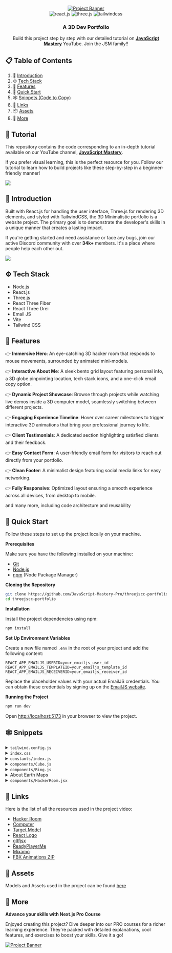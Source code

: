 <div align="center">
  <br />
    <a href="https://youtu.be/kt0FrkQgw8w" target="_blank">
      <img src="https://github.com/user-attachments/assets/2afc2dc3-f840-4d98-9378-f34acd7df173" alt="Project Banner">
    </a>
  <br />

  <div>
    <img src="https://img.shields.io/badge/-React_JS-black?style=for-the-badge&logoColor=white&logo=react&color=61DAFB" alt="react.js" />
    <img src="https://img.shields.io/badge/-Three_JS-black?style=for-the-badge&logoColor=white&logo=threedotjs&color=000000" alt="three.js" />
    <img src="https://img.shields.io/badge/-Tailwind_CSS-black?style=for-the-badge&logoColor=white&logo=tailwindcss&color=06B6D4" alt="tailwindcss" />
  </div>

  <h3 align="center">A 3D Dev Portfolio</h3>

   <div align="center">
     Build this project step by step with our detailed tutorial on <a href="https://www.youtube.com/@javascriptmastery/videos" target="_blank"><b>JavaScript Mastery</b></a> YouTube. Join the JSM family!!
    </div>
</div>

## 📋 <a name="table">Table of Contents</a>

1. 🤖 [Introduction](#introduction)
2. ⚙️ [Tech Stack](#tech-stack)
3. 🔋 [Features](#features)
4. 🤸 [Quick Start](#quick-start)
5. 🕸️ [Snippets (Code to Copy)](#snippets)
6. 🔗 [Links](#links)
7. 📦 [Assets](#assets)
8. 🚀 [More](#more)

## 🚨 Tutorial

This repository contains the code corresponding to an in-depth tutorial available on our YouTube channel, <a href="https://www.youtube.com/@javascriptmastery/videos" target="_blank"><b>JavaScript Mastery</b></a>.

If you prefer visual learning, this is the perfect resource for you. Follow our tutorial to learn how to build projects like these step-by-step in a beginner-friendly manner!

<a href="https://youtu.be/kt0FrkQgw8w" target="_blank"><img src="https://github.com/sujatagunale/EasyRead/assets/151519281/1736fca5-a031-4854-8c09-bc110e3bc16d" /></a>

## <a name="introduction">🤖 Introduction</a>

Built with React.js for handling the user interface, Three.js for rendering 3D elements, and styled with TailwindCSS, the 3D Minimalistic portfolio is a website project. The primary goal is to demonstrate the developer's skills in a unique manner that creates a lasting impact.

If you're getting started and need assistance or face any bugs, join our active Discord community with over **34k+** members. It's a place where people help each other out.

<a href="https://discord.com/invite/n6EdbFJ" target="_blank"><img src="https://github.com/sujatagunale/EasyRead/assets/151519281/618f4872-1e10-42da-8213-1d69e486d02e" /></a>

## <a name="tech-stack">⚙️ Tech Stack</a>

- Node.js
- React.js
- Three.js
- React Three Fiber
- React Three Drei
- Email JS
- Vite
- Tailwind CSS

## <a name="features">🔋 Features</a>

👉 **Immersive Hero**: An eye-catching 3D hacker room that responds to mouse movements, surrounded by animated mini-models.

👉 **Interactive About Me**: A sleek bento grid layout featuring personal info, a 3D globe pinpointing location, tech stack icons, and a one-click email copy option.

👉 **Dynamic Project Showcase**: Browse through projects while watching live demos inside a 3D computer model, seamlessly switching between different projects.

👉 **Engaging Experience Timeline**: Hover over career milestones to trigger interactive 3D animations that bring your professional journey to life.

👉 **Client Testimonials**: A dedicated section highlighting satisfied clients and their feedback.

👉 **Easy Contact Form**: A user-friendly email form for visitors to reach out directly from your portfolio.

👉 **Clean Footer**: A minimalist design featuring social media links for easy networking.

👉 **Fully Responsive**: Optimized layout ensuring a smooth experience across all devices, from desktop to mobile.

and many more, including code architecture and reusability

## <a name="quick-start">🤸 Quick Start</a>

Follow these steps to set up the project locally on your machine.

**Prerequisites**

Make sure you have the following installed on your machine:

- [Git](https://git-scm.com/)
- [Node.js](https://nodejs.org/en)
- [npm](https://www.npmjs.com/) (Node Package Manager)

**Cloning the Repository**

```bash
git clone https://github.com/JavaScript-Mastery-Pro/threejscc-portfolio.git
cd threejscc-portfolio
```

**Installation**

Install the project dependencies using npm:

```bash
npm install
```

**Set Up Environment Variables**

Create a new file named `.env` in the root of your project and add the following content:

```env
REACT_APP_EMAILJS_USERID=your_emailjs_user_id
REACT_APP_EMAILJS_TEMPLATEID=your_emailjs_template_id
REACT_APP_EMAILJS_RECEIVERID=your_emailjs_receiver_id
```

Replace the placeholder values with your actual EmailJS credentials. You can obtain these credentials by signing up on the [EmailJS website](https://www.emailjs.com/).

**Running the Project**

```bash
npm run dev
```

Open [http://localhost:5173](http://localhost:5173) in your browser to view the project.

## <a name="snippets">🕸️ Snippets</a>

<details>
<summary><code>tailwind.config.js</code></summary>

```js
/** @type {import('tailwindcss').Config} */
export default {
  content: ["./index.html", "./src/**/*.{js,ts,jsx,tsx}"],
  theme: {
    extend: {
      fontFamily: {
        generalsans: ["General Sans", "sans-serif"],
      },
      colors: {
        black: {
          DEFAULT: "#000",
          100: "#010103",
          200: "#0E0E10",
          300: "#1C1C21",
          500: "#3A3A49",
          600: "#1A1A1A",
        },
        white: {
          DEFAULT: "#FFFFFF",
          800: "#E4E4E6",
          700: "#D6D9E9",
          600: "#AFB0B6",
          500: "#62646C",
        },
      },
      backgroundImage: {
        terminal: "url('/assets/terminal.png')",
      },
    },
  },
  plugins: [],
};
```

</details>

<details>
<summary><code>index.css</code></summary>

```css
@import url("https://fonts.cdnfonts.com/css/general-sans");

@tailwind base;
@tailwind components;
@tailwind utilities;

* {
  scroll-behavior: smooth;
}

body {
  background: #010103;
  font-family: "General Sans", sans-serif;
}

@layer utilities {
  .c-space {
    @apply sm:px-10 px-5;
  }

  .head-text {
    @apply sm:text-4xl text-3xl font-semibold text-gray_gradient;
  }

  .nav-ul {
    @apply flex flex-col items-center gap-4 sm:flex-row md:gap-6 relative z-20;
  }

  .nav-li {
    @apply text-neutral-400 hover:text-white font-generalsans max-sm:hover:bg-black-500 max-sm:w-full max-sm:rounded-md py-2 max-sm:px-5;
  }

  .nav-li_a {
    @apply text-lg md:text-base hover:text-white transition-colors;
  }

  .nav-sidebar {
    @apply absolute left-0 right-0 bg-black-200 backdrop-blur-sm transition-all duration-300 ease-in-out overflow-hidden z-20 mx-auto sm:hidden block;
  }

  .text-gray_gradient {
    @apply bg-gradient-to-r from-[#BEC1CF] from-60% via-[#D5D8EA] via-60% to-[#D5D8EA] to-100% bg-clip-text text-transparent;
  }

  /* button component */
  .btn {
    @apply flex gap-4 items-center justify-center cursor-pointer p-3 rounded-md bg-black-300  transition-all active:scale-95 text-white mx-auto;
  }

  .btn-ping {
    @apply animate-ping absolute inline-flex h-full w-full rounded-full bg-green-400 opacity-75;
  }

  .btn-ping_dot {
    @apply relative inline-flex rounded-full h-3 w-3 bg-green-500;
  }

  /* hero section */
  .hero_tag {
    @apply text-center xl:text-6xl md:text-5xl sm:text-4xl text-3xl font-generalsans font-black !leading-normal;
  }

  /* about section */
  .grid-container {
    @apply w-full h-full border border-black-300 bg-black-200 rounded-lg sm:p-7 p-4 flex flex-col gap-5;
  }

  .grid-headtext {
    @apply text-xl font-semibold mb-2 text-white font-generalsans;
  }

  .grid-subtext {
    @apply text-[#afb0b6] text-base font-generalsans;
  }

  .copy-container {
    @apply cursor-pointer flex justify-center items-center gap-2;
  }

  /* projects section  */
  .arrow-btn {
    @apply w-10 h-10 p-3 cursor-pointer active:scale-95 transition-all rounded-full arrow-gradient;
  }

  .tech-logo {
    @apply w-10 h-10 rounded-md p-2 bg-neutral-100 bg-opacity-10 backdrop-filter backdrop-blur-lg flex justify-center items-center;
  }

  /* clients section */
  .client-container {
    @apply grid md:grid-cols-2 grid-cols-1 gap-5 mt-12;
  }

  .client-review {
    @apply rounded-lg md:p-10 p-5 col-span-1 bg-black-300 bg-opacity-50;
  }

  .client-content {
    @apply flex lg:flex-row flex-col justify-between lg:items-center items-start gap-5 mt-7;
  }

  /*  work experience section */
  .work-container {
    @apply grid lg:grid-cols-3 grid-cols-1 gap-5 mt-12;
  }

  .work-canvas {
    @apply col-span-1 rounded-lg bg-black-200 border border-black-300;
  }

  .work-content {
    @apply col-span-2 rounded-lg bg-black-200 border border-black-300;
  }

  .work-content_container {
    @apply grid grid-cols-[auto_1fr] items-start gap-5  transition-all ease-in-out duration-500 cursor-pointer hover:bg-black-300 rounded-lg sm:px-5 px-2.5;
  }

  .work-content_logo {
    @apply rounded-3xl w-16 h-16 p-2 bg-black-600;
  }

  .work-content_bar {
    @apply flex-1 w-0.5 mt-4 h-full bg-black-300 group-hover:bg-black-500 group-last:hidden;
  }

  /* contact section */
  .contact-container {
    @apply max-w-xl relative z-10 sm:px-10 px-5 mt-12;
  }

  .field-label {
    @apply text-lg text-white-600;
  }

  .field-input {
    @apply w-full bg-black-300 px-5 py-2 min-h-14 rounded-lg placeholder:text-white-500 text-lg text-white-800 shadow-black-200 shadow-2xl focus:outline-none;
  }

  .field-btn {
    @apply bg-black-500 px-5 py-2 min-h-12 rounded-lg shadow-black-200 shadow-2xl flex justify-center items-center text-lg text-white gap-3;
  }

  .field-btn_arrow {
    @apply w-2.5 h-2.5 object-contain invert brightness-0;
  }

  /*  footer */
  .social-icon {
    @apply w-12 h-12 rounded-full flex justify-center items-center bg-black-300 border border-black-200;
  }
}

.waving-hand {
  animation-name: wave-animation;
  animation-duration: 2.5s;
  animation-iteration-count: infinite;
  transform-origin: 70% 70%;
  display: inline-block;
}

.arrow-gradient {
  background-image: linear-gradient(
    to right,
    rgba(255, 255, 255, 0.1) 10%,
    rgba(255, 255, 255, 0.000025) 50%,
    rgba(255, 255, 255, 0.000025) 50%,
    rgba(255, 255, 255, 0.025) 100%
  );
}

@keyframes wave-animation {
  0% {
    transform: rotate(0deg);
  }
  15% {
    transform: rotate(14deg);
  }
  30% {
    transform: rotate(-8deg);
  }
  40% {
    transform: rotate(14deg);
  }
  50% {
    transform: rotate(-4deg);
  }
  60% {
    transform: rotate(10deg);
  }
  70% {
    transform: rotate(0deg);
  }
  100% {
    transform: rotate(0deg);
  }
}
```

</details>

<details>
<summary><code>constants/index.js</code></summary>

```js
export const navLinks = [
  {
    id: 1,
    name: "Home",
    href: "#home",
  },
  {
    id: 2,
    name: "About",
    href: "#about",
  },
  {
    id: 3,
    name: "Work",
    href: "#work",
  },
  {
    id: 4,
    name: "Contact",
    href: "#contact",
  },
];

export const clientReviews = [
  {
    id: 1,
    name: "Emily Johnson",
    position: "Marketing Director at GreenLeaf",
    img: "assets/review1.png",
    review:
      "Working with Gokul was a fantastic experience. He transformed our outdated website into a modern, user-friendly platform. His attention to detail and commitment to quality are unmatched. Highly recommend him for any web dev projects.",
  },
  {
    id: 2,
    name: "Mark Rogers",
    position: "Founder of TechGear Shop",
    img: "assets/review2.png",
    review:
      "Gokul’s expertise in web development is truly impressive. He delivered a robust and scalable solution for our e-commerce site, and our online sales have significantly increased since the launch. He’s a true professional! Fantastic work.",
  },
  {
    id: 3,
    name: "John Dohsas",
    position: "Project Manager at UrbanTech ",
    img: "assets/review3.png",
    review:
      "I can’t say enough good things about Gokul. He was able to take our complex project requirements and turn them into a seamless, functional website. His problem-solving abilities are outstanding.",
  },
  {
    id: 4,
    name: "Ether Smith",
    position: "CEO of BrightStar Enterprises",
    img: "assets/review4.png",
    review:
      "Gokul was a pleasure to work with. He understood our requirements perfectly and delivered a website that exceeded our expectations. His skills in both frontend backend dev are top-notch.",
  },
];

export const myProjects = [
  {
    title: "Podcastr - AI Podcast Platform",
    desc: "Podcastr is a revolutionary Software-as-a-Service platform that transforms the way podcasts are created. With advanced AI-powered features like text-to-multiple-voices functionality, it allows creators to generate diverse voiceovers from a single text input.",
    subdesc:
      "Built as a unique Software-as-a-Service app with Next.js 14, Tailwind CSS, TypeScript, Framer Motion and Convex, Podcastr is designed for optimal performance and scalability.",
    href: "https://www.youtube.com/watch?v=zfAb95tJvZQ",
    texture: "/textures/project/project1.mp4",
    logo: "/assets/project-logo1.png",
    logoStyle: {
      backgroundColor: "#2A1816",
      border: "0.2px solid #36201D",
      boxShadow: "0px 0px 60px 0px #AA3C304D",
    },
    spotlight: "/assets/spotlight1.png",
    tags: [
      {
        id: 1,
        name: "React.js",
        path: "/assets/react.svg",
      },
      {
        id: 2,
        name: "TailwindCSS",
        path: "assets/tailwindcss.png",
      },
      {
        id: 3,
        name: "TypeScript",
        path: "/assets/typescript.png",
      },
      {
        id: 4,
        name: "Framer Motion",
        path: "/assets/framer.png",
      },
    ],
  },
  {
    title: "LiveDoc - Real-Time Google Docs Clone",
    desc: "LiveDoc is a powerful collaborative app that elevates the capabilities of real-time document editing. As an enhanced version of Google Docs, It supports millions of collaborators simultaneously, ensuring that every change is captured instantly and accurately.",
    subdesc:
      "With LiveDoc, users can experience the future of collaboration, where multiple contributors work together in real time without any lag, by using Next.js and Liveblocks newest features.",
    href: "https://www.youtube.com/watch?v=y5vE8y_f_OM",
    texture: "/textures/project/project2.mp4",
    logo: "/assets/project-logo2.png",
    logoStyle: {
      backgroundColor: "#13202F",
      border: "0.2px solid #17293E",
      boxShadow: "0px 0px 60px 0px #2F6DB54D",
    },
    spotlight: "/assets/spotlight2.png",
    tags: [
      {
        id: 1,
        name: "React.js",
        path: "/assets/react.svg",
      },
      {
        id: 2,
        name: "TailwindCSS",
        path: "assets/tailwindcss.png",
      },
      {
        id: 3,
        name: "TypeScript",
        path: "/assets/typescript.png",
      },
      {
        id: 4,
        name: "Framer Motion",
        path: "/assets/framer.png",
      },
    ],
  },
  {
    title: "CarePulse - Health Management System",
    desc: "An innovative healthcare platform designed to streamline essential medical processes. It simplifies patient registration, appointment scheduling, and medical record management, providing a seamless experience for both healthcare providers and patients.",
    subdesc:
      "With a focus on efficiency, CarePulse integrantes complex forms and SMS notifications, by using Next.js, Appwrite, Twillio and Sentry that enhance operational workflows.",
    href: "https://www.youtube.com/watch?v=lEflo_sc82g",
    texture: "/textures/project/project3.mp4",
    logo: "/assets/project-logo3.png",
    logoStyle: {
      backgroundColor: "#60f5a1",
      background:
        "linear-gradient(0deg, #60F5A150, #60F5A150), linear-gradient(180deg, rgba(255, 255, 255, 0.9) 0%, rgba(208, 213, 221, 0.8) 100%)",
      border: "0.2px solid rgba(208, 213, 221, 1)",
      boxShadow: "0px 0px 60px 0px rgba(35, 131, 96, 0.3)",
    },
    spotlight: "/assets/spotlight3.png",
    tags: [
      {
        id: 1,
        name: "React.js",
        path: "/assets/react.svg",
      },
      {
        id: 2,
        name: "TailwindCSS",
        path: "assets/tailwindcss.png",
      },
      {
        id: 3,
        name: "TypeScript",
        path: "/assets/typescript.png",
      },
      {
        id: 4,
        name: "Framer Motion",
        path: "/assets/framer.png",
      },
    ],
  },
  {
    title: "Horizon - Online Banking Platform",
    desc: "Horizon is a comprehensive online banking platform that offers users a centralized finance management dashboard. It allows users to connect multiple bank accounts, monitor real-time transactions, and seamlessly transfer money to other users.",
    subdesc:
      "Built with Next.js 14 Appwrite, Dwolla and Plaid, Horizon ensures a smooth and secure banking experience, tailored to meet the needs of modern consumers.",
    href: "https://www.youtube.com/watch?v=PuOVqP_cjkE",
    texture: "/textures/project/project4.mp4",
    logo: "/assets/project-logo4.png",
    logoStyle: {
      backgroundColor: "#0E1F38",
      border: "0.2px solid #0E2D58",
      boxShadow: "0px 0px 60px 0px #2F67B64D",
    },
    spotlight: "/assets/spotlight4.png",
    tags: [
      {
        id: 1,
        name: "React.js",
        path: "/assets/react.svg",
      },
      {
        id: 2,
        name: "TailwindCSS",
        path: "assets/tailwindcss.png",
      },
      {
        id: 3,
        name: "TypeScript",
        path: "/assets/typescript.png",
      },
      {
        id: 4,
        name: "Framer Motion",
        path: "/assets/framer.png",
      },
    ],
  },
  {
    title: "Imaginify - AI Photo Manipulation App",
    desc: "Imaginify is a groundbreaking Software-as-a-Service application that empowers users to create stunning photo manipulations using AI technology. With features like AI-driven image editing, a payments system, and a credits-based model.",
    subdesc:
      "Built with Next.js 14, Cloudinary AI, Clerk, and Stripe, Imaginify combines cutting-edge technology with a user-centric approach. It can be turned into a side income or even a full-fledged business.",
    href: "https://www.youtube.com/watch?v=Ahwoks_dawU",
    texture: "/textures/project/project5.mp4",
    logo: "/assets/project-logo5.png",
    logoStyle: {
      backgroundColor: "#1C1A43",
      border: "0.2px solid #252262",
      boxShadow: "0px 0px 60px 0px #635BFF4D",
    },
    spotlight: "/assets/spotlight5.png",
    tags: [
      {
        id: 1,
        name: "React.js",
        path: "/assets/react.svg",
      },
      {
        id: 2,
        name: "TailwindCSS",
        path: "assets/tailwindcss.png",
      },
      {
        id: 3,
        name: "TypeScript",
        path: "/assets/typescript.png",
      },
      {
        id: 4,
        name: "Framer Motion",
        path: "/assets/framer.png",
      },
    ],
  },
];

export const calculateSizes = (isSmall, isMobile, isTablet) => {
  return {
    deskScale: isSmall ? 0.05 : isMobile ? 0.06 : 0.065,
    deskPosition: isMobile ? [0.5, -4.5, 0] : [0.25, -5.5, 0],
    cubePosition: isSmall
      ? [4, -5, 0]
      : isMobile
        ? [5, -5, 0]
        : isTablet
          ? [5, -5, 0]
          : [9, -5.5, 0],
    reactLogoPosition: isSmall
      ? [3, 4, 0]
      : isMobile
        ? [5, 4, 0]
        : isTablet
          ? [5, 4, 0]
          : [12, 3, 0],
    ringPosition: isSmall
      ? [-5, 7, 0]
      : isMobile
        ? [-10, 10, 0]
        : isTablet
          ? [-12, 10, 0]
          : [-24, 10, 0],
    targetPosition: isSmall
      ? [-5, -10, -10]
      : isMobile
        ? [-9, -10, -10]
        : isTablet
          ? [-11, -7, -10]
          : [-13, -13, -10],
  };
};

export const workExperiences = [
  {
    id: 1,
    name: "Framer",
    pos: "Lead Web Developer",
    duration: "2022 - Present",
    title:
      "Framer serves as my go-to tool for creating interactive prototypes. I use it to bring designs to  life, allowing stakeholders to experience the user flow and interactions before development.",
    icon: "/assets/framer.svg",
    animation: "victory",
  },
  {
    id: 2,
    name: "Figma",
    pos: "Web Developer",
    duration: "2020 - 2022",
    title:
      "Figma is my collaborative design platform of choice. I utilize it to work seamlessly with team members and clients, facilitating real-time feedback and design iterations. Its cloud-based.",
    icon: "/assets/figma.svg",
    animation: "clapping",
  },
  {
    id: 3,
    name: "Notion",
    pos: "Junior Web Developer",
    duration: "2019 - 2020",
    title:
      "Notion helps me keep my projects organized. I use it for project management, task tracking, and as a central hub for documentation, ensuring that everything from design notes to.",
    icon: "/assets/notion.svg",
    animation: "salute",
  },
];
```

</details>

<details>
<summary><code>components/Cube.js</code></summary>

```js
/*
    Auto-generated by: https://github.com/pmndrs/gltfjsx
*/

import gsap from "gsap";
import { useGSAP } from "@gsap/react";
import { useRef, useState } from "react";
import { Float, useGLTF, useTexture } from "@react-three/drei";

const Cube = ({ ...props }) => {
  const { nodes } = useGLTF("models/cube.glb");

  const texture = useTexture("textures/cube.png");

  const cubeRef = useRef();
  const [hovered, setHovered] = useState(false);

  useGSAP(() => {
    gsap
      .timeline({
        repeat: -1,
        repeatDelay: 0.5,
      })
      .to(cubeRef.current.rotation, {
        y: hovered ? "+=2" : `+=${Math.PI * 2}`,
        x: hovered ? "+=2" : `-=${Math.PI * 2}`,
        duration: 2.5,
        stagger: {
          each: 0.15,
        },
      });
  });

  return (
    <Float floatIntensity={2}>
      <group
        position={[9, -4, 0]}
        rotation={[2.6, 0.8, -1.8]}
        scale={0.74}
        dispose={null}
        {...props}
      >
        <mesh
          ref={cubeRef}
          castShadow
          receiveShadow
          geometry={nodes.Cube.geometry}
          material={nodes.Cube.material}
          onPointerEnter={() => setHovered(true)}
        >
          <meshMatcapMaterial matcap={texture} toneMapped={false} />
        </mesh>
      </group>
    </Float>
  );
};

useGLTF.preload("models/cube.glb");

export default Cube;
```

</details>

<details>
<summary><code>components/Ring.js</code></summary>

```js
import { useGSAP } from "@gsap/react";
import { Center, useTexture } from "@react-three/drei";
import gsap from "gsap";
import { useCallback, useRef } from "react";

const Rings = ({ position }) => {
  const refList = useRef([]);
  const getRef = useCallback((mesh) => {
    if (mesh && !refList.current.includes(mesh)) {
      refList.current.push(mesh);
    }
  }, []);

  const texture = useTexture("textures/rings.png");

  useGSAP(
    () => {
      if (refList.current.length === 0) return;

      refList.current.forEach((r) => {
        r.position.set(position[0], position[1], position[2]);
      });

      gsap
        .timeline({
          repeat: -1,
          repeatDelay: 0.5,
        })
        .to(
          refList.current.map((r) => r.rotation),
          {
            y: `+=${Math.PI * 2}`,
            x: `-=${Math.PI * 2}`,
            duration: 2.5,
            stagger: {
              each: 0.15,
            },
          }
        );
    },
    {
      dependencies: position,
    }
  );

  return (
    <Center>
      <group scale={0.5}>
        {Array.from({ length: 4 }, (_, index) => (
          <mesh key={index} ref={getRef}>
            <torusGeometry args={[(index + 1) * 0.5, 0.1]}></torusGeometry>
            <meshMatcapMaterial matcap={texture} toneMapped={false} />
          </mesh>
        ))}
      </group>
    </Center>
  );
};

export default Rings;
```

</details>

<details>
<summary>About Earth Maps</summary>

```js
globeImageUrl = "//unpkg.com/three-globe/example/img/earth-night.jpg";
bumpImageUrl = "//unpkg.com/three-globe/example/img/earth-topology.png";
```

</details>

<details>
<summary><code>components/HackerRoom.jsx</code></summary>

```jsx
/*
Auto-generated by: https://github.com/pmndrs/gltfjsx
Command: npx gltfjsx@6.5.0 hacker-room-new.glb -T 
Files: hacker-room-new.glb [34.62MB] > /Users/hsuwinlat/Desktop/jsm pj/threejscc-portfolio/public/models/hacker-room-new-transformed.glb [2.56MB] (93%)
*/

import { useGLTF, useTexture } from "@react-three/drei";

export function HackerRoom(props) {
  const { nodes, materials } = useGLTF("/models/hacker-room.glb");

  const monitortxt = useTexture("textures/desk/monitor.png");
  const screenTxt = useTexture("textures/desk/screen.png");

  return (
    <group {...props} dispose={null}>
      <mesh
        geometry={nodes.screen_screens_0.geometry}
        material={materials.screens}
      >
        <meshMatcapMaterial map={screenTxt} />
      </mesh>
      <mesh
        geometry={nodes.screen_glass_glass_0.geometry}
        material={materials.glass}
      />
      <mesh
        geometry={nodes.table_table_mat_0_1.geometry}
        material={materials.table_mat}
      />
      <mesh
        geometry={nodes.table_table_mat_0_2.geometry}
        material={materials.computer_mat}
      >
        <meshMatcapMaterial map={monitortxt} />
      </mesh>
      <mesh
        geometry={nodes.table_table_mat_0_3.geometry}
        material={materials.server_mat}
      />
      <mesh
        geometry={nodes.table_table_mat_0_4.geometry}
        material={materials.vhsPlayer_mat}
      />
      <mesh
        geometry={nodes.table_table_mat_0_5.geometry}
        material={materials.stand_mat}
      />
      <mesh
        geometry={nodes.table_table_mat_0_6.geometry}
        material={materials.mat_mat}
      />
      <mesh
        geometry={nodes.table_table_mat_0_7.geometry}
        material={materials.arm_mat}
      />
      <mesh
        geometry={nodes.table_table_mat_0_8.geometry}
        material={materials.tv_mat}
      >
        <meshMatcapMaterial map={monitortxt} />
      </mesh>
      <mesh
        geometry={nodes.table_table_mat_0_9.geometry}
        material={materials.cables_mat}
      />
      <mesh
        geometry={nodes.table_table_mat_0_10.geometry}
        material={materials.props_mat}
      />
      <mesh
        geometry={nodes.table_table_mat_0_11.geometry}
        material={materials.ground_mat}
      />
      <mesh
        geometry={nodes.table_table_mat_0_12.geometry}
        material={materials.key_mat}
      />
    </group>
  );
}

useGLTF.preload("/models/hacker-room.glb");
```

</details>

## <a name="links">🔗 Links</a>

Here is the list of all the resources used in the project video:

- [Hacker Room](https://sketchfab.com/3d-models/hacker-room-stylized-a0cfe6edf2dd494c8a95addf6bb13a10)
- [Computer](https://sketchfab.com/3d-models/3d-computer-sketchfab-weekly-11-mar23-d9931a9aba7c4ea1bc12b2a59dcef16e)
- [Target Model](https://vazxmixjsiawhamofees.supabase.co/storage/v1/object/public/models/target-stand/model.gltf)
- [React Logo](https://sketchfab.com/3d-models/react-logo-76174ceeba96487f9863f974636f641e)
- [gltfjsx](https://gltf.pmnd.rs/)
- [ReadyPlayerMe](https://readyplayer.me/)
- [Mixamo](https://www.mixamo.com/)
- [FBX Animations ZIP](https://drive.google.com/file/d/1yQhrRvEQFEwxbjG2qelv_T-gAatXJ3N1/view?usp=sharing)

## <a name="assets">🔗 Assets</a>

Models and Assets used in the project can be found [here](https://drive.google.com/file/d/1UiJyotDmF2_tBC-GeLpRZuFY_gx5e7iX/view?usp=sharing)

## <a name="more">🚀 More</a>

**Advance your skills with Next.js Pro Course**

Enjoyed creating this project? Dive deeper into our PRO courses for a richer learning experience. They're packed with detailed explanations, cool features, and exercises to boost your skills. Give it a go!

<a href="https://www.jsmastery.pro/ultimate-next-course" target="_blank">
<img src="https://i.ibb.co/804sPK6/Image-720.png" alt="Project Banner">
</a>
